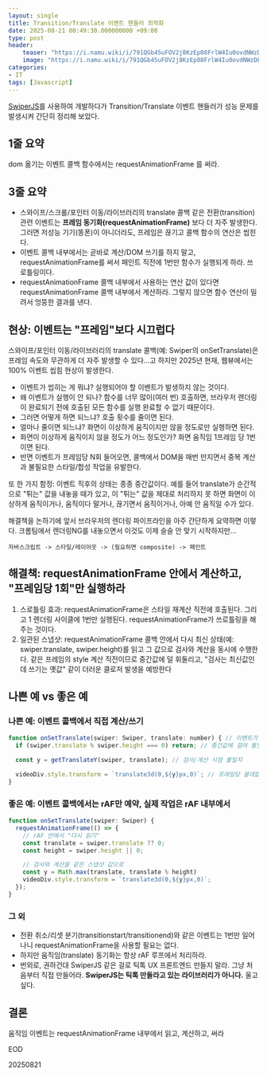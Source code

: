 ```yaml
---
layout: single
title: Transition/Translate 이벤트 핸들러 최적화
date: 2025-08-21 00:49:30.000000000 +09:00
type: post
header:
    teaser: "https://i.namu.wiki/i/791QGb45uFOV2j8KzEp08FrlW4Iu0ovdNWzDEKXCdyJmse7DQmJQLrOVKGXf_Ahyr0VYOAcCsEJS05UPHcPMPXGQCE4sYPo-kTfStXXqSUq1VnP0hrq9RvBVn4xAi9rI1RhbjwSylxJhjmOWwXnTMQ.webp"
    image: "https://i.namu.wiki/i/791QGb45uFOV2j8KzEp08FrlW4Iu0ovdNWzDEKXCdyJmse7DQmJQLrOVKGXf_Ahyr0VYOAcCsEJS05UPHcPMPXGQCE4sYPo-kTfStXXqSUq1VnP0hrq9RvBVn4xAi9rI1RhbjwSylxJhjmOWwXnTMQ.webp"
categories:
- IT
tags: [Javascript]
---
```


[SwiperJS](https://swiperjs.com/)를 사용하여 개발하다가 Transition/Translate 이벤트 핸들러가 성능 문제를 발생시켜 간단히 정리해 보았다.

## 1줄 요약

dom 옮기는 이벤트 콜백 함수에서는 requestAnimationFrame 를 써라.

## 3줄 요약

-	스와이프/스크롤/포인터 이동/라이브러리의 translate 콜백 같은 전환(transition) 관련 이벤트는 **프레임 동기화(requestAnimationFrame)** 보다 더 자주 발생한다. 그러면 저성능 기기(똥폰)이 아니더라도, 프레임은 끊기고 콜백 함수의 연산은 씹힌다.
- 이벤트 콜백 내부에서는 곧바로 계산/DOM 쓰기를 하지 말고, requestAnimationFrame를 써서 페인트 직전에 1번만 함수가 실행되게 하라. 쓰로틀링이다.
- requestAnimationFrame 콜백 내부에서 사용하는 연산 값이 있다면 requestAnimationFrame 콜백 내부에서 계산하라. 그렇지 않으면 함수 연산이 밀려서 엉뚱한 결과를 낸다.



## 현상: 이벤트는 "프레임"보다 시끄럽다

스와이프/포인터 이동/라이브러리의 translate 콜백(예: Swiper의 onSetTranslate)은 프레임 속도와 무관하게 더 자주 발생할 수 있다...고 하지만 2025년 현재, 웹뷰에서는 100% 이벤트 씹힘 현상이 발생한다.

- 이벤트가 씹히는 게 뭐냐? 실행되어야 할 이벤트가 발생하지 않는 것이다. 
- 왜 이벤트가 실행이 안 되나? 함수를 너무 많이(여러 번) 호출하면, 브라우저 렌더링이 완료되기 전에 호출된 모든 함수를 실행 완료할 수 없기 때문이다.
- 그러면 어떻게 하면 되느냐? 호출 횟수를 줄이면 된다.
- 얼마나 줄이면 되느냐? 화면이 이상하게 움직이지만 않을 정도로만 실행하면 된다.
- 화면이 이상하게 움직이지 않을 정도가 어느 정도인가? 화면 움직임 1프레임 당 1번이면 된다.
- 반면 이벤트가 프레임당 N회 들어오면, 콜백에서 DOM을 매번 만지면서 중복 계산과 불필요한 스타일/합성 작업을 유발한다.

또 한 가지 함정: 이벤트 직후의 상태는 종종 중간값이다. 예를 들어 translate가 순간적으로 "튀는" 값을 내놓을 때가 있고, 이 "튀는" 값을 제대로 처리하지 못 하면 화면이 이상하게 움직이거나, 움직이다 말거나, 끊기면서 움직이거나, 아예 안 움직일 수가 있다.

해결책을 논하기에 앞서 브라우저의 렌더링 파이프라인을 아주 간단하게 요약하면 이렇다. 크롬팀에서 렌더링NG를 내놓으면서 이것도 이제 슬슬 안 맞기 시작하지만...

```
자바스크립트 -> 스타일/레이아웃 -> (필요하면 composite) -> 페인트
```

## 해결책: requestAnimationFrame 안에서 계산하고, "프레임당 1회"만 실행하라

1.	스로틀링 효과: requestAnimationFrame은 스타일 재계산 직전에 호출된다. 그리고 1 렌더링 사이클에 1번만 실행된다. requestAnimationFrame가 쓰로틀링을 해주는 것이다.
2.	일관된 스냅샷: requestAnimationFrame 콜백 안에서 다시 최신 상태(예: swiper.translate, swiper.height)를 읽고 그 값으로 검사와 계산을 동시에 수행한다. 같은 프레임의 style 계산 직전이므로 중간값에 덜 휘둘리고, "검사는 최신값인데 쓰기는 옛값" 같이 더러운 클로저 발생을 예방한다

## 나쁜 예 vs 좋은 예

### 나쁜 예: 이벤트 콜백에서 직접 계산/쓰기

```javascript
function onSetTranslate(swiper: Swiper, translate: number) { // 이벤트가 프레임보다 자주 들어옴
  if (swiper.translate % swiper.height === 0) return; // 중간값에 걸려 불필요한 스킵 발생

  const y = getTranslateY(swiper, translate); // 검사/계산 시점 불일치

  videoDiv.style.transform = `translate3d(0,${y}px,0)`; // 프레임당 쓸데없이 여러 번 DOM 쓰기
}
```

### 좋은 예: 이벤트 콜백에서는 rAF만 예약, 실제 작업은 rAF 내부에서

```javascript
function onSetTranslate(swiper: Swiper) {
  requestAnimationFrame(() => {
    // rAF 안에서 "다시 읽기"
    const translate = swiper.translate ?? 0;
    const height = swiper.height || 0;

    // 검사와 계산을 같은 스냅샷 값으로
    const y = Math.max(translate, translate % height)        
    videoDiv.style.transform = `translate3d(0,${y}px,0)`;
  });
}
```

### 그 외

-	전환 취소/리셋 분기(transitionstart/transitionend)와 같은 이벤트는 1번만 일어나니 requestAnimationFrame을 사용할 필요는 없다.
- 하지만 움직임(translate) 동기화는 항상 rAF 루프에서 처리하라.
- 번외로, 권하건대 SwiperJS 같은 걸로 틱톡 UX 프론트엔드 만들지 말라. 그냥 처음부터 직접 만들어라. <b>SwiperJS는 틱톡 만들라고 있는 라이브러리가 아니다.</b> 울고 싶다.

## 결론

움직임 이벤트는 requestAnimationFrame 내부에서 읽고, 계산하고, 써라

EOD

20250821
